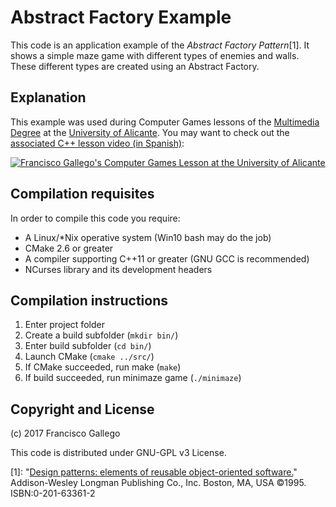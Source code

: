 # Abstract Factory Example

This code is an application example of the _Abstract Factory Pattern_[1]. It shows a simple maze game with different types of enemies and walls. These different types are created using an Abstract Factory.

## Explanation

This example was used during Computer Games lessons of the [Multimedia Degree](https://cvnet.cpd.ua.es/webcvnet/planestudio/planEstudioND.aspx?plan=C205&lengua=E&caca=2016-17) at the [University of Alicante](http://www.ua.es). You may want to check out the [associated C++ lesson video (in Spanish)](https://youtu.be/FFM9cQ2bwA0):

[![Francisco Gallego's Computer Games Lesson at the University of Alicante](https://img.youtube.com/vi/FFM9cQ2bwA0/0.jpg)](https://youtu.be/FFM9cQ2bwA0) 

## Compilation requisites

In order to compile this code you require:
- A Linux/*Nix operative system (Win10 bash may do the job)
- CMake 2.6 or greater
- A compiler supporting C++11 or greater (GNU GCC is recommended)
- NCurses library and its development headers

## Compilation instructions

1. Enter project folder
2. Create a build subfolder (`mkdir bin/`)
3. Enter build subfolder (`cd bin/`)
4. Launch CMake (`cmake ../src/`)
5. If CMake succeeded, run make (`make`)
6. If build succeeded, run minimaze game (`./minimaze`)

## Copyright and License

(c) 2017 Francisco Gallego 

This code is distributed under GNU-GPL v3 License.

[1]: "[Design patterns: elements of reusable object-oriented software.](https://www.amazon.es/Design-patterns-object-oriented-professional-computing/dp/0201633612)" Addison-Wesley Longman Publishing Co., Inc. Boston, MA, USA ©1995. ISBN:0-201-63361-2 

